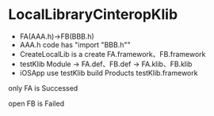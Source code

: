 # LocalLibraryCinteropKlib


- FA(AAA.h)->FB(BBB.h)
- AAA.h code has "import "BBB.h""
- CreateLocalLib is a create FA.framework、FB.framework
- testKlib Module -> FA.def、FB.def -> FA.klib、FB.klib
- iOSApp use testKlib build Products testKlib.framework

only FA  is Successed

open FB  is Failed



